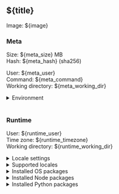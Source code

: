 ## ${title}

Image: ${image}

### Meta

Size: ${meta_size} MB<br>
Hash: ${meta_hash} (sha256)<br>

User: ${meta_user}<br>
Command: ${meta_command}<br>
Working directory: ${meta_working_dir}<br>

<details>
  <summary>Environment</summary>
  <pre><code>${meta_environment}</code></pre>
</details>

<br>

### Runtime

User: ${runtime_user}<br>
Time zone: ${runtime_timezone}<br>
Working directory: ${runtime_working_dir}<br>

<details>
  <summary>Locale settings</summary>
  <pre><code>${runtime_locale_settings}</code></pre>
</details>

<details>
  <summary>Supported locales</summary>
  <pre><code>${runtime_supported_locales}</code></pre>
</details>

<details>
  <summary>Installed OS packages</summary>
  <pre><code>${runtime_installed_os_packages}</code></pre>
</details>

<details>
  <summary>Installed Node packages</summary>
  <pre><code>${runtime_installed_node_packages}</code></pre>
</details>

<details>
  <summary>Installed Python packages</summary>
  <pre><code>${runtime_installed_python_packages}</code></pre>
</details>
